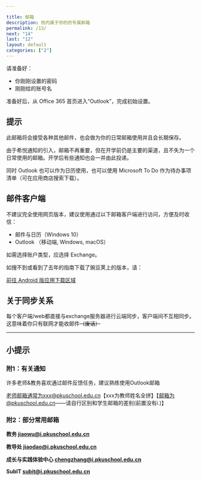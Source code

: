 ```yaml
---

title: 邮箱
description: 校内属于你的的专属邮箱
permalink: /13/
next: "14"
last: "12"
layout: default
categories: ["2"]
---
```



请准备好：

- 你刚刚设置的密码
- 刚刚给的账号名

准备好后，从 Office 365 首页进入“Outlook”，完成初始设置。

## 提示

此邮箱将会接受各种其他邮件，也会做为你的日常邮箱使用并且会长期保存。

由于希悦通知的引入，邮箱不再重要，但在开学前仍是主要的渠道，且不失为一个日常使用的邮箱。开学后有些通知也会一并由此投递。

同时 Outlook 也可以作为日历使用，也可以使用 Microsoft To Do 作为待办事项清单（可在应用商店搜索下载）。

## 邮件客户端

不建议完全使用网页版本，建议使用通过以下邮箱客户端进行访问，方便及时收信：

- 邮件与日历（Windows 10）
- Outlook （移动端, Windows, macOS）

如需选择账户类型，应选择 Exchange。

如搜不到或看到了去年的指南下载了豌豆荚上的版本，请：

<a href="../Android/" class=" pill-btn white-text accent" target="_android">前往 Android 版应用下载区域</a>

## 关于同步关系

每个客户端/web都直接与exchange服务器进行云端同步，客户端间不互相同步。这意味着你只有联网才能收邮件~~（废话）~~  



---

## 小提示

### 附1：有关通知

许多老师&教务喜欢通过邮件反馈任务，建议熟练使用Outlook邮箱

老师邮箱通常为xxx@pkuschool.edu.cn【xxx为教师姓名全拼】【邮箱为@pkuschool.edu.cn——请自行区别和学生邮箱的差别(前置没有i.)】

### 附2：部分常用邮箱

**教务 <jiaowu@i.pkuschool.edu.cn>**

**教导处 <jiaodao@i.pkuschool.edu.cn>**

**成长与实践体验中心 <chengzhang@i.pkuschool.edu.cn>**

**SubIT <subit@i.pkuschool.edu.cn>**
